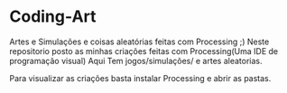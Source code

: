 # Coding-Art
Artes e Simulações  e coisas aleatórias feitas com Processing ;)
Neste repositorio posto as minhas criações feitas com Processing(Uma IDE de programação visual)
Aqui Tem jogos/simulações/ e artes aleatorias.

Para visualizar as criações basta instalar Processing e abrir as pastas.
